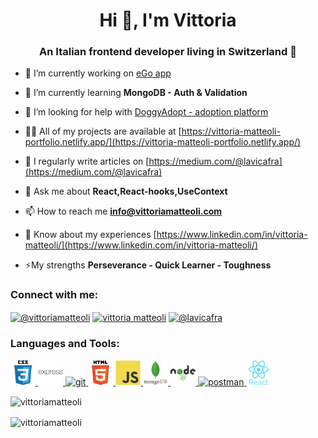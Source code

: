 <h1 align="center">Hi 👋, I'm Vittoria</h1>
<h3 align="center">An Italian frontend developer living in Switzerland 🍫</h3>

- 🔭 I’m currently working on [eGo app](https://github.com/vittoriamatteoli/project-final)

- 🌱 I’m currently learning **MongoDB - Auth & Validation**

- 🤝 I’m looking for help with [DoggyAdopt - adoption platform](https://github.com/vittoriamatteoli/Auth-project)

- 👨‍💻 All of my projects are available at [https://vittoria-matteoli-portfolio.netlify.app/](https://vittoria-matteoli-portfolio.netlify.app/)

- 📝 I regularly write articles on [https://medium.com/@lavicafra](https://medium.com/@lavicafra)

- 💬 Ask me about **React,React-hooks,UseContext**

- 📫 How to reach me **info@vittoriamatteoli.com**

- 📄 Know about my experiences [https://www.linkedin.com/in/vittoria-matteoli/](https://www.linkedin.com/in/vittoria-matteoli/)

- ⚡My strengths **Perseverance - Quick Learner - Toughness**

<h3 align="left">Connect with me:</h3>
<p align="left">
<a href="https://dev.to/@vittoriamatteoli" target="blank"><img align="center" src="https://raw.githubusercontent.com/rahuldkjain/github-profile-readme-generator/master/src/images/icons/Social/devto.svg" alt="@vittoriamatteoli" height="30" width="40" /></a>
<a href="https://linkedin.com/in/vittoria matteoli" target="blank"><img align="center" src="https://raw.githubusercontent.com/rahuldkjain/github-profile-readme-generator/master/src/images/icons/Social/linked-in-alt.svg" alt="vittoria matteoli" height="30" width="40" /></a>
<a href="https://medium.com/@lavicafra" target="blank"><img align="center" src="https://raw.githubusercontent.com/rahuldkjain/github-profile-readme-generator/master/src/images/icons/Social/medium.svg" alt="@lavicafra" height="30" width="40" /></a>
</p>

<h3 align="left">Languages and Tools:</h3>
<p align="left"> <a href="https://www.w3schools.com/css/" target="_blank" rel="noreferrer"> <img src="https://raw.githubusercontent.com/devicons/devicon/master/icons/css3/css3-original-wordmark.svg" alt="css3" width="40" height="40"/> </a> <a href="https://expressjs.com" target="_blank" rel="noreferrer"> <img src="https://raw.githubusercontent.com/devicons/devicon/master/icons/express/express-original-wordmark.svg" alt="express" width="40" height="40"/> </a> <a href="https://git-scm.com/" target="_blank" rel="noreferrer"> <img src="https://www.vectorlogo.zone/logos/git-scm/git-scm-icon.svg" alt="git" width="40" height="40"/> </a> <a href="https://www.w3.org/html/" target="_blank" rel="noreferrer"> <img src="https://raw.githubusercontent.com/devicons/devicon/master/icons/html5/html5-original-wordmark.svg" alt="html5" width="40" height="40"/> </a> <a href="https://developer.mozilla.org/en-US/docs/Web/JavaScript" target="_blank" rel="noreferrer"> <img src="https://raw.githubusercontent.com/devicons/devicon/master/icons/javascript/javascript-original.svg" alt="javascript" width="40" height="40"/> </a> <a href="https://www.mongodb.com/" target="_blank" rel="noreferrer"> <img src="https://raw.githubusercontent.com/devicons/devicon/master/icons/mongodb/mongodb-original-wordmark.svg" alt="mongodb" width="40" height="40"/> </a> <a href="https://nodejs.org" target="_blank" rel="noreferrer"> <img src="https://raw.githubusercontent.com/devicons/devicon/master/icons/nodejs/nodejs-original-wordmark.svg" alt="nodejs" width="40" height="40"/> </a> <a href="https://postman.com" target="_blank" rel="noreferrer"> <img src="https://www.vectorlogo.zone/logos/getpostman/getpostman-icon.svg" alt="postman" width="40" height="40"/> </a> <a href="https://reactjs.org/" target="_blank" rel="noreferrer"> <img src="https://raw.githubusercontent.com/devicons/devicon/master/icons/react/react-original-wordmark.svg" alt="react" width="40" height="40"/> </a> </p>

<p><img align="center" src="https://github-readme-stats.vercel.app/api/top-langs?username=vittoriamatteoli&show_icons=true&theme=highcontrast&locale=en&layout=compact" alt="vittoriamatteoli" /></p>

<p><img align="center" src="https://github-readme-streak-stats.herokuapp.com/?user=vittoriamatteoli&theme=highcontrast" alt="vittoriamatteoli" /></p>
